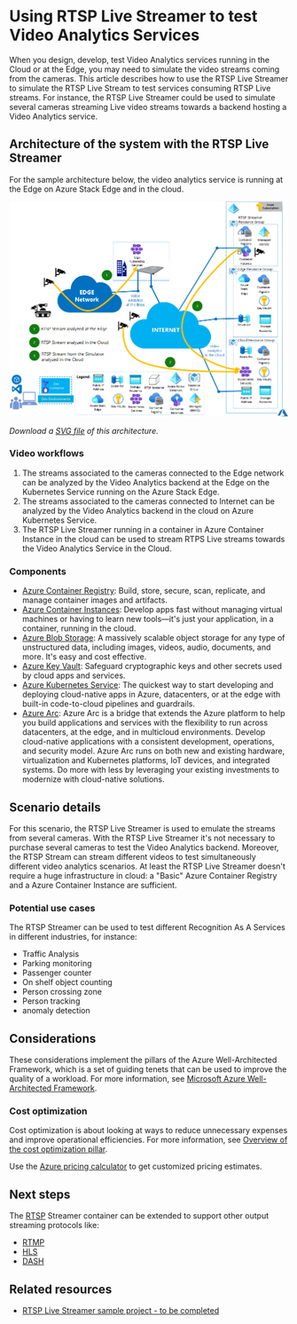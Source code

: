 # Using RTSP Live Streamer to test Video Analytics Services

When you design, develop, test Video Analytics services running in the Cloud or at the Edge, you may need to simulate the video streams coming from the cameras. This article describes how to use the RTSP Live Streamer to simulate the RTSP Live Stream to test services consuming RTSP Live streams. For instance, the RTSP Live Streamer could be used to simulate several cameras streaming Live video streams towards a backend hosting a Video Analytics service.

## Architecture of the system with the RTSP Live Streamer

For the sample architecture below, the video analytics service is running at the Edge on Azure Stack Edge and in the cloud. 

![Architecture Diagram](./docs/img/rtsp-live-streamer-content/solution-idea-architecture.png)

*Download a [SVG file](./docs/img/rtsp-live-streamer-content/solution-idea-architecture.svg) of this architecture.*

### Video workflows

1. The streams associated to the cameras connected to the Edge network can be analyzed by the Video Analytics backend at the Edge on the Kubernetes Service running on the Azure Stack Edge.
2. The streams associated to the cameras connected to Internet can be analyzed by the Video Analytics backend in the cloud on Azure Kubernetes Service.
3. The RTSP Live Streamer running in a container in Azure Container Instance in the cloud can be used to stream RTPS Live streams towards the Video Analytics Service in the Cloud.
   
### Components

* [Azure Container Registry](https://azure.microsoft.com/en-us/products/container-registry): Build, store, secure, scan, replicate, and manage container images and artifacts.
* [Azure Container Instances](https://azure.microsoft.com/en-us/products/container-instances): Develop apps fast without managing virtual machines or having to learn new tools—it's just your application, in a container, running in the cloud.
* [Azure Blob Storage](https://azure.microsoft.com/products/storage/blobs): A massively scalable object storage for any type of unstructured data, including images, videos, audio, documents, and more. It's easy and cost effective.
* [Azure Key Vault](https://azure.microsoft.com/en-us/products/key-vault/):
Safeguard cryptographic keys and other secrets used by cloud apps and services.
* [Azure Kubernetes Service](https://azure.microsoft.com/products/kubernetes-service): The quickest way to start developing and deploying cloud-native apps in Azure, datacenters, or at the edge with built-in code-to-cloud pipelines and guardrails. 
* [Azure Arc](https://azure.microsoft.com/en-us/products/azure-arc/): Azure Arc is a bridge that extends the Azure platform to help you build applications and services with the flexibility to run across datacenters, at the edge, and in multicloud environments. Develop cloud-native applications with a consistent development, operations, and security model. Azure Arc runs on both new and existing hardware, virtualization and Kubernetes platforms, IoT devices, and integrated systems. Do more with less by leveraging your existing investments to modernize with cloud-native solutions.

## Scenario details

For this scenario, the RTSP Live Streamer is used to emulate the streams from several cameras. With the RTSP Live Streamer it's not necessary to purchase several cameras to test the Video Analytics backend. Moreover, the RTSP Stream can stream different videos to test simultaneously different video analytics scenarios.
At least the RTSP Live Streamer doesn't require a huge infrastructure in cloud: a "Basic" Azure Container Registry and a Azure Container Instance are sufficient.

### Potential use cases

The RTSP Streamer can be used to test different Recognition As A Services in different industries, for instance:

* Traffic Analysis 
* Parking monitoring
* Passenger counter 
* On shelf object counting
* Person crossing zone
* Person tracking 
* anomaly detection


## Considerations

These considerations implement the pillars of the Azure Well-Architected Framework, which is a set of guiding tenets that can be used to improve the quality of a workload. For more information, see [Microsoft Azure Well-Architected Framework](https://learn.microsoft.com/azure/architecture/framework).

### Cost optimization

Cost optimization is about looking at ways to reduce unnecessary expenses and improve operational efficiencies. For more information, see [Overview of the cost optimization pillar](https://learn.microsoft.com/azure/architecture/framework/cost/overview).

Use the [Azure pricing calculator](https://azure.com/e/e146fd5535974f1dae5e32a06efb424d) to get customized pricing estimates. 

## Next steps

The [RTSP](https://en.wikipedia.org/wiki/Real_Time_Streaming_Protocol) Streamer container can be extended to support other output streaming protocols like:
- [RTMP](https://wikipedia.org/wiki/Real_Time_Messaging_Protocol)
- [HLS](https://en.wikipedia.org/wiki/HTTP_Live_Streaming)
- [DASH](https://en.wikipedia.org/wiki/Dynamic_Adaptive_Streaming_over_HTTP)

## Related resources

- [RTSP Live Streamer sample project - to be completed](https://)

